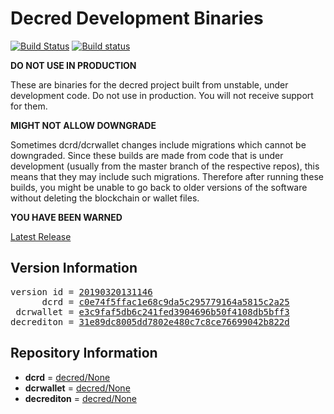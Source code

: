 
# Decred Development Binaries

[![Build Status](https://travis-ci.org/matheusd/decred-weekly-builds.svg?branch=v20190320131146)](https://travis-ci.org/matheusd/decred-weekly-builds) [![Build status](https://ci.appveyor.com/api/projects/status/hncgrnv0xuqb6s3c/branch/master?svg=true)](https://ci.appveyor.com/project/matheusd/decred-weekly-builds/branch/master)


**DO NOT USE IN PRODUCTION**

These are binaries for the decred project built from unstable, under development
code. Do not use in production. You will not receive support for them.

**MIGHT NOT ALLOW DOWNGRADE**

Sometimes dcrd/dcrwallet changes include migrations which cannot be downgraded.
Since these builds are made from code that is under development (usually from
the master branch of the respective repos), this means that they may include such
migrations. Therefore after running these builds, you might be unable to go back
to older versions of the software without deleting the blockchain or wallet
files.

**YOU HAVE BEEN WARNED**

[Latest Release](https://github.com/matheusd/decred-weekly-builds/releases/latest)

## Version Information

<pre>
version id = <a href="https://github.com/matheusd/decred-weekly-builds/releases/tag/v20190320131146">20190320131146</a>
      dcrd = <a href="https://github.com/decred/dcrd/commits/c0e74f5ffac1e68c9da5c295779164a5815c2a25">c0e74f5ffac1e68c9da5c295779164a5815c2a25</a>
 dcrwallet = <a href="https://github.com/decred/dcrwallet/commits/e3c9faf5db6c241fed3904696b50f4108db5bff3">e3c9faf5db6c241fed3904696b50f4108db5bff3</a>
decrediton = <a href="https://github.com/decred/decrediton/commits/31e89dc8005dd7802e480c7c8ce76699042b822d">31e89dc8005dd7802e480c7c8ce76699042b822d</a>
</pre>

## Repository Information

- **dcrd** = [decred/None](https://github.com/decred/dcrd)
- **dcrwallet** = [decred/None](https://github.com/decred/dcrwallet)
- **decrediton** = [decred/None](https://github.com/decred/decrediton)


